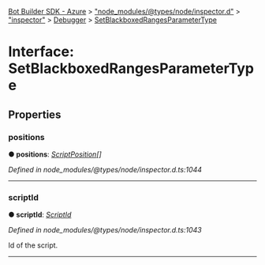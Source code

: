 [Bot Builder SDK - Azure](../README.md) > ["node_modules/@types/node/inspector.d"](../modules/_node_modules__types_node_inspector_d_.md) > ["inspector"](../modules/_node_modules__types_node_inspector_d_._inspector_.md) > [Debugger](../modules/_node_modules__types_node_inspector_d_._inspector_.debugger.md) > [SetBlackboxedRangesParameterType](../interfaces/_node_modules__types_node_inspector_d_._inspector_.debugger.setblackboxedrangesparametertype.md)



# Interface: SetBlackboxedRangesParameterType


## Properties
<a id="positions"></a>

###  positions

**●  positions**:  *[ScriptPosition](_node_modules__types_node_inspector_d_._inspector_.debugger.scriptposition.md)[]* 

*Defined in node_modules/@types/node/inspector.d.ts:1044*





___

<a id="scriptid"></a>

###  scriptId

**●  scriptId**:  *[ScriptId](../modules/_node_modules__types_node_inspector_d_._inspector_.runtime.md#scriptid)* 

*Defined in node_modules/@types/node/inspector.d.ts:1043*



Id of the script.




___


